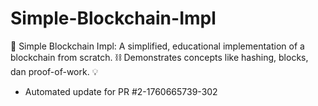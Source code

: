 # Simple-Blockchain-Impl
🔗 Simple Blockchain Impl: A simplified, educational implementation of a blockchain from scratch. ⛓️ Demonstrates concepts like hashing, blocks, dan proof-of-work. 💡


- Automated update for PR #2-1760665739-302